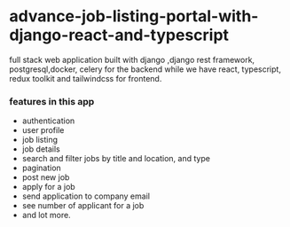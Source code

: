 # advance-job-listing-portal-with-django-react-and-typescript
full stack web application built with django ,django rest framework, postgresql,docker, celery for the backend while we have react, typescript, redux toolkit and tailwindcss for frontend.
### features in this app
* authentication
* user profile
* job listing
* job details
* search  and filter jobs by title and location, and type
* pagination
* post new job
* apply for a job
* send application to company email
 * see number of applicant for a job
 * and lot more.
